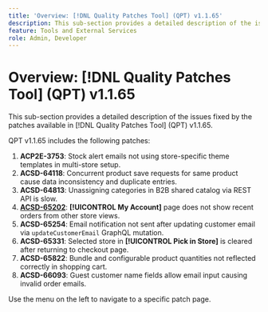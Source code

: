 ```yaml
---
title: 'Overview: [!DNL Quality Patches Tool] (QPT) v1.1.65'
description: This sub-section provides a detailed description of the issues fixed by the patches available in [!DNL Quality Patches Tool] (QPT) v1.1.65.
feature: Tools and External Services
role: Admin, Developer
---
```

# Overview: [!DNL Quality Patches Tool] (QPT) v1.1.65

This sub-section provides a detailed description of the issues fixed by the patches available in [!DNL Quality Patches Tool] (QPT) v1.1.65.

QPT v1.1.65 includes the following patches:
1. **ACP2E-3753**: Stock alert emails not using store-specific theme templates in multi-store setup.
1. **ACSD-64118**: Concurrent product save requests for same product cause data inconsistency and duplicate entries.
1. **ACSD-64813**: Unassigning categories in B2B shared catalog via REST API is slow.
1. **[ACSD-65202](/help/tools/quality-patches-tool/patches-available-in-qpt/v1-1-65/acsd-65202-my-account-page-doesnt-show-recent-orders-from-other-store-views.md)**: **[!UICONTROL My Account]** page does not show recent orders from other store views.
1. **ACSD-65254**: Email notification not sent after updating customer email via `updateCustomerEmail` GraphQL mutation.
1. **ACSD-65331**: Selected store in **[!UICONTROL Pick in Store]** is cleared after returning to checkout page.
1. **ACSD-65822**: Bundle and configurable product quantities not reflected correctly in shopping cart.
1. **ACSD-66093**: Guest customer name fields allow email input causing invalid order emails.

Use the menu on the left to navigate to a specific patch page.
